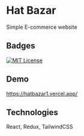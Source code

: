 # Hat Bazar

Simple E-commerce website 


## Badges

[![MIT License](https://img.shields.io/badge/License-MIT-green.svg)](https://choosealicense.com/licenses/mit/)


## Demo

https://hatbazar1.vercel.app/


## Technologies

React, Redux, TailwindCSS
